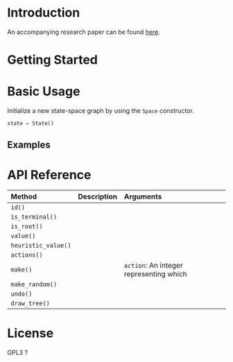 # Introduction

An accompanying research paper can be found [here](www.example.org).

# Getting Started

# Basic Usage
Initialize a new state-space graph by using the `Space` constructor. 
```python
state = State()
```

## Examples

# API Reference

Method | Description | Arguments
| :--- | :--- | :---|
| `id()` | | |
| `is_terminal()` | | |
| `is_root()` | | |
| `value()` | | |
| `heuristic_value()` | | |
| `actions()` | | |
| `make()` |  | `action`: An integer representing which  |
| `make_random()` | | |
| `undo()` | | |
| `draw_tree()` | | |


# License

GPL3 ?
